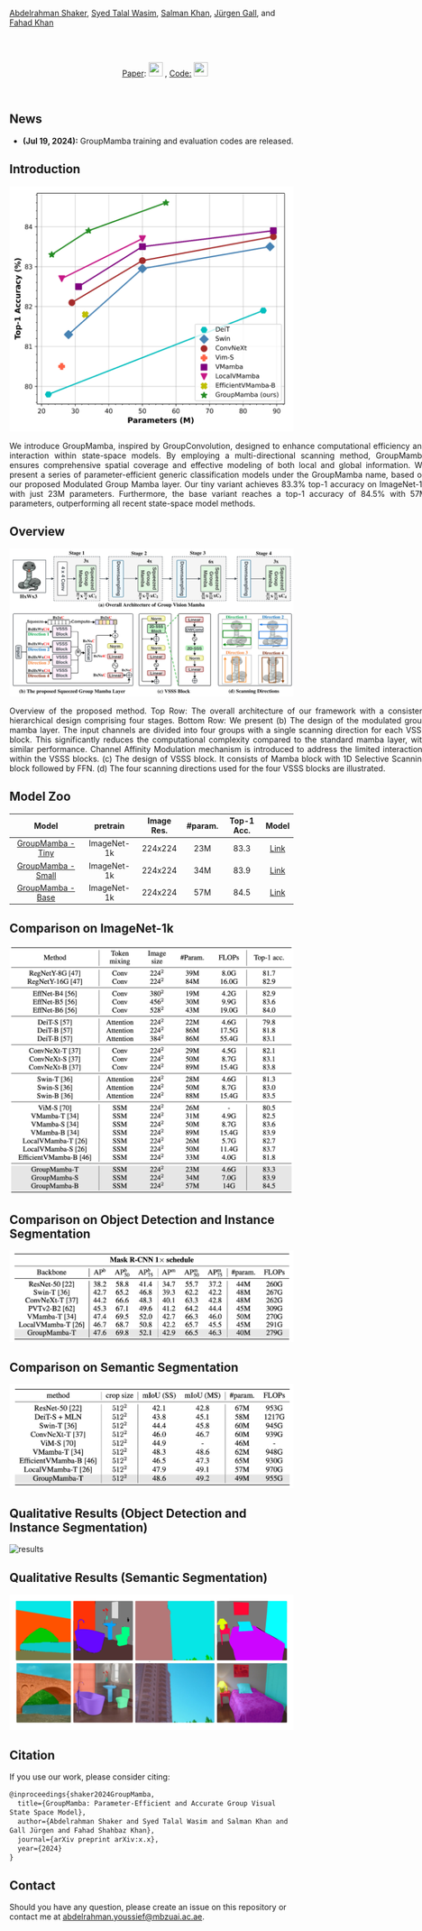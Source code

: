 
[Abdelrahman Shaker](https://amshaker.github.io/), [Syed Talal Wasim](https://talalwasim.github.io/), [Salman Khan](https://salman-h-khan.github.io/), [Jürgen Gall](https://pages.iai.uni-bonn.de/gall_juergen/), and [Fahad Khan](https://sites.google.com/view/fahadkhans/home)



<br>

&emsp;&emsp;&emsp;&emsp;&emsp;&emsp;&emsp;&emsp;&emsp;&emsp;&emsp;&emsp;&emsp;&emsp;&emsp;&emsp;&emsp;&emsp;&emsp;&emsp;&emsp;&emsp;&emsp;&emsp;&emsp;&emsp;&emsp;&emsp;&emsp;&emsp;&emsp;&emsp;&emsp;&emsp;&emsp;&emsp;&emsp;&emsp;&emsp;&emsp;&emsp;&emsp;&emsp;&emsp;&emsp;&emsp;&emsp;&emsp;&emsp;&emsp;  [Paper](): [<img height="25" src="/GroupMamba/Paper.PNG" width="25" />](PAPER)  , [Code:](https://github.com/Amshaker/GroupMamba) [<img height="25" src="/GroupMamba/Github.png" width="25" />](https://github.com/Amshaker/GroupMamba)

<br>

## News
* **(Jul 19, 2024):** GroupMamba training and evaluation codes are released.
  
## Introduction
<p align="center">
<!-- ![results](images/Introduction.png) -->
<img src="images/Introduction.png" width="800">
</p>
<p align="justify" style="width:740px;">
We introduce GroupMamba, inspired by GroupConvolution, designed to enhance computational efficiency and interaction within state-space models. By employing a multi-directional scanning method, GroupMamba ensures comprehensive spatial coverage and effective modeling of both local and global information. We present a series of parameter-efficient generic classification models under the GroupMamba name, based on our proposed Modulated Group Mamba layer.
Our tiny variant achieves 83.3% top-1 accuracy on ImageNet-1k with just 23M parameters. Furthermore, the base variant reaches a top-1 accuracy of 84.5% with 57M parameters, outperforming all recent state-space model methods.
</p>


## Overview

![main figure](images/group_mamba.png)

<p align="justify" style="width:740px;">
Overview of the proposed method. Top Row: The overall architecture of our framework
with a consistent hierarchical design comprising four stages. Bottom Row: We present (b) The design
of the modulated group mamba layer. The input channels are divided into four groups with a single
scanning direction for each VSSS block. This significantly reduces the computational complexity
compared to the standard mamba layer, with similar performance. Channel Affinity Modulation
mechanism is introduced to address the limited interactions within the VSSS blocks. (c) The design
of VSSS block. It consists of Mamba block with 1D Selective Scanning block followed by FFN. (d)
The four scanning directions used for the four VSSS blocks are illustrated.
</p>

## Model Zoo

|                                     Model                                      |  pretrain  | Image Res. | #param. | Top-1 Acc. |                             Model                             |
|:------------------------------------------------------------------------------:|:----------:|:----------:|:-------:|:----------:|:---------------------------------------------------------:|
| [GroupMamba - Tiny](https://huggingface.co/Abdelrahman-shaker/GroupMamba-Tiny) | ImageNet-1k |  224x224   |   23M   |    83.3    | [Link](https://drive.google.com/file/d/1TrYYs0uGZbja_2ONQLyfiNdp8C5ZYP1o/view?usp=sharing)  |
|  [GroupMamba - Small](https://huggingface.co/Abdelrahman-shaker/GroupMamba-Small)  |    ImageNet-1k     |  224x224   |   34M   |    83.9    | [Link](https://drive.google.com/file/d/1vTN9ynDcsDuOVrcT9GcQ5nBSk-hXySlh/view?usp=sharing) |
|     [GroupMamba - Base](https://huggingface.co/Abdelrahman-shaker/GroupMamba-Base)     |    ImageNet-1k     |  224x224   |   57M   |    84.5    | [Link](https://drive.google.com/file/d/1A_srBeDYpsinU5W3PAEADu1saoz413EU/view?usp=sharing) |


## Comparison on ImageNet-1k
![results](images/classification.png)


## Comparison on Object Detection and Instance Segmentation
![results](images/detection.png)

## Comparison on Semantic Segmentation
![results](images/segmentation.png)

## Qualitative Results (Object Detection and Instance Segmentation)
![results](images/suppl_detection.png)

## Qualitative Results (Semantic Segmentation)
![results](images/suppl_segmentation.png)

## Citation
If you use our work, please consider citing:
```
@inproceedings{shaker2024GroupMamba,
  title={GroupMamba: Parameter-Efficient and Accurate Group Visual State Space Model},
  author={Abdelrahman Shaker and Syed Talal Wasim and Salman Khan and Gall Jürgen and Fahad Shahbaz Khan},
  journal={arXiv preprint arXiv:x.x},
  year={2024}
}
```

## Contact
Should you have any question, please create an issue on this repository or contact me at abdelrahman.youssief@mbzuai.ac.ae.

